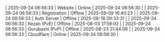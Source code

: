 | 2025-09-24 06:56:33 | Website | Online | 2025-09-24 06:56:30 |
| 2025-09-24 06:56:33 | Registration | Offline | 2025-09-09 16:40:23 |
| 2025-09-24 06:56:33 | Auth Server | Offline | 2025-08-18 09:33:31 |
| 2025-09-24 06:56:33 | Kezan (PvE) | Offline | 2025-08-03 17:58:02 |
| 2025-09-24 06:56:33 | Gurubashi (PvP) | Offline | 2025-08-23 21:44:06 |
| 2025-09-24 06:56:33 | Cloudflare | Online | 2025-09-24 06:56:30 |
